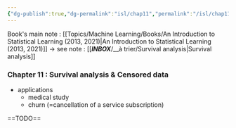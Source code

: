 ```yaml
---
{"dg-publish":true,"dg-permalink":"isl/chap11","permalink":"/isl/chap11/"}
---
```


Book's main note : [[Topics/Machine Learning/Books/An Introduction to Statistical Learning (2013, 2021)|An Introduction to Statistical Learning (2013, 2021)]]
-> see note : [[___INBOX___/__à trier/Survival analysis|Survival analysis]]

### Chapter 11 : Survival analysis & Censored data
- applications
	- medical study
	- churn (=cancellation of a service subscription)

==TODO==
